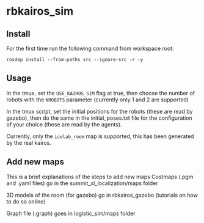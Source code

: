 # rbkairos_sim

## Install

For the first time run the following command from workspace root:
```
rosdep install --from-paths src --ignore-src -r -y
```

## Usage

In the tmux, set the `USE_KAIROS_SIM` flag at true, then choose the number of robots with the `NROBOTS` parameter
(currently only 1 and 2 are supported)

In the tmux script, set the initial positions for the robots (these are read by gazebo),
then do the same in the initial_poses.txt file for the configuration of your choice (these are read by the agents).

Currently, only the `icelab_room` map is supported, this has been generated by the real kairos.

## Add new maps

This is a brief explanations of the steps to add new maps
Costmaps (.pgm and .yaml files) go in the summit_xl_localization/maps folder

3D models of the room (for gazebo) go in rbkairos_gazebo (tutorials on how to do so online)

Graph file (.graph) goes in logistic_sim/maps folder